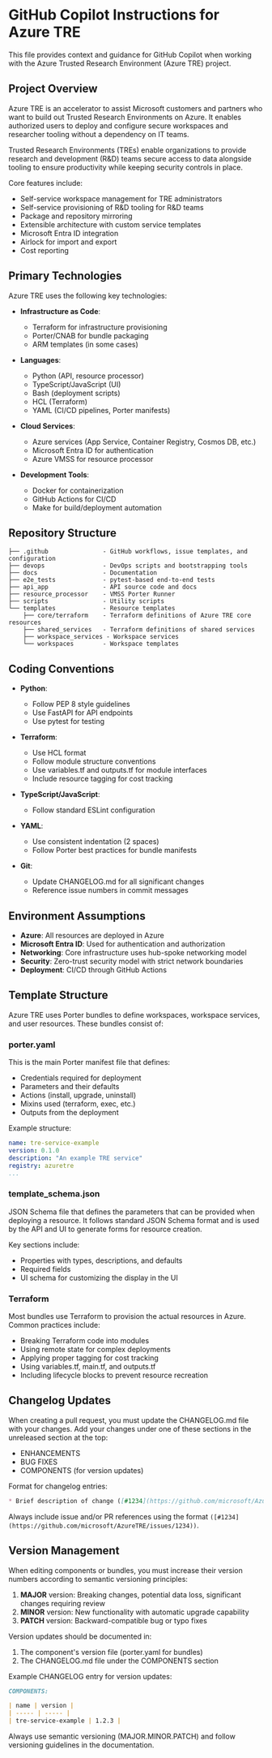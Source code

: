 # GitHub Copilot Instructions for Azure TRE

This file provides context and guidance for GitHub Copilot when working with the Azure Trusted Research Environment (Azure TRE) project.

## Project Overview

Azure TRE is an accelerator to assist Microsoft customers and partners who want to build out Trusted Research Environments on Azure. It enables authorized users to deploy and configure secure workspaces and researcher tooling without a dependency on IT teams.

Trusted Research Environments (TREs) enable organizations to provide research and development (R&D) teams secure access to data alongside tooling to ensure productivity while keeping security controls in place.

Core features include:
- Self-service workspace management for TRE administrators
- Self-service provisioning of R&D tooling for R&D teams
- Package and repository mirroring
- Extensible architecture with custom service templates
- Microsoft Entra ID integration
- Airlock for import and export
- Cost reporting

## Primary Technologies

Azure TRE uses the following key technologies:

- **Infrastructure as Code**:
  - Terraform for infrastructure provisioning
  - Porter/CNAB for bundle packaging
  - ARM templates (in some cases)

- **Languages**:
  - Python (API, resource processor)
  - TypeScript/JavaScript (UI)
  - Bash (deployment scripts)
  - HCL (Terraform)
  - YAML (CI/CD pipelines, Porter manifests)

- **Cloud Services**:
  - Azure services (App Service, Container Registry, Cosmos DB, etc.)
  - Microsoft Entra ID for authentication
  - Azure VMSS for resource processor

- **Development Tools**:
  - Docker for containerization
  - GitHub Actions for CI/CD
  - Make for build/deployment automation

## Repository Structure

```text
├── .github               - GitHub workflows, issue templates, and configuration
├── devops                - DevOps scripts and bootstrapping tools
├── docs                  - Documentation
├── e2e_tests             - pytest-based end-to-end tests
├── api_app               - API source code and docs
├── resource_processor    - VMSS Porter Runner
├── scripts               - Utility scripts
└── templates             - Resource templates
    ├── core/terraform    - Terraform definitions of Azure TRE core resources
    ├── shared_services   - Terraform definitions of shared services
    ├── workspace_services - Workspace services
    └── workspaces        - Workspace templates
```

## Coding Conventions

- **Python**:
  - Follow PEP 8 style guidelines
  - Use FastAPI for API endpoints
  - Use pytest for testing

- **Terraform**:
  - Use HCL format
  - Follow module structure conventions
  - Use variables.tf and outputs.tf for module interfaces
  - Include resource tagging for cost tracking

- **TypeScript/JavaScript**:
  - Follow standard ESLint configuration

- **YAML**:
  - Use consistent indentation (2 spaces)
  - Follow Porter best practices for bundle manifests

- **Git**:
  - Update CHANGELOG.md for all significant changes
  - Reference issue numbers in commit messages

## Environment Assumptions

- **Azure**: All resources are deployed in Azure
- **Microsoft Entra ID**: Used for authentication and authorization
- **Networking**: Core infrastructure uses hub-spoke networking model
- **Security**: Zero-trust security model with strict network boundaries
- **Deployment**: CI/CD through GitHub Actions

## Template Structure

Azure TRE uses Porter bundles to define workspaces, workspace services, and user resources. These bundles consist of:

### porter.yaml

This is the main Porter manifest file that defines:
- Credentials required for deployment
- Parameters and their defaults
- Actions (install, upgrade, uninstall)
- Mixins used (terraform, exec, etc.)
- Outputs from the deployment

Example structure:
```yaml
name: tre-service-example
version: 0.1.0
description: "An example TRE service"
registry: azuretre
...
```

### template_schema.json

JSON Schema file that defines the parameters that can be provided when deploying a resource. It follows standard JSON Schema format and is used by the API and UI to generate forms for resource creation.

Key sections include:
- Properties with types, descriptions, and defaults
- Required fields
- UI schema for customizing the display in the UI

### Terraform

Most bundles use Terraform to provision the actual resources in Azure. Common practices include:
- Breaking Terraform code into modules
- Using remote state for complex deployments
- Applying proper tagging for cost tracking
- Using variables.tf, main.tf, and outputs.tf
- Including lifecycle blocks to prevent resource recreation

## Changelog Updates

When creating a pull request, you must update the CHANGELOG.md file with your changes. Add your changes under one of these sections in the unreleased section at the top:

- ENHANCEMENTS
- BUG FIXES
- COMPONENTS (for version updates)

Format for changelog entries:
```markdown
* Brief description of change ([#1234](https://github.com/microsoft/AzureTRE/issues/1234))
```

Always include issue and/or PR references using the format `([#1234](https://github.com/microsoft/AzureTRE/issues/1234))`.

## Version Management

When editing components or bundles, you must increase their version numbers according to semantic versioning principles:

1. **MAJOR** version: Breaking changes, potential data loss, significant changes requiring review
2. **MINOR** version: New functionality with automatic upgrade capability
3. **PATCH** version: Backward-compatible bug or typo fixes

Version updates should be documented in:
1. The component's version file (porter.yaml for bundles)
2. The CHANGELOG.md file under the COMPONENTS section

Example CHANGELOG entry for version updates:
```markdown
COMPONENTS:

| name | version |
| ----- | ----- |
| tre-service-example | 1.2.3 |
```

Always use semantic versioning (MAJOR.MINOR.PATCH) and follow versioning guidelines in the documentation.